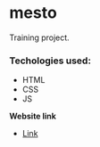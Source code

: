 # mesto

Training project.

### Techologies used:
* HTML
* CSS
* JS

**Website link**

* [Link](https://foxoter.github.io/mesto/)
